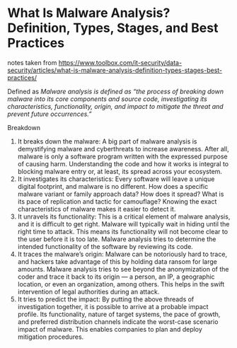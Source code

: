# What Is Malware Analysis? Definition, Types, Stages, and Best Practices

notes taken from <https://www.toolbox.com/it-security/data-security/articles/what-is-malware-analysis-definition-types-stages-best-practices/>

Defined as *Malware analysis is defined as “the process of breaking down malware into its core components and source code, investigating its characteristics, functionality, origin, and impact to mitigate the threat and prevent future occurrences.”*

Breakdown

1. It breaks down the malware: A big part of malware analysis is demystifying malware and cyberthreats to increase awareness. After all, malware is only a software program written with the expressed purpose of causing harm. Understanding the code and how it works is integral to blocking malware entry or, at least, its spread across your ecosystem.
2. It investigates its characteristics: Every software will leave a unique digital footprint, and malware is no different. How does a specific malware variant or family approach data? How does it spread? What is its pace of replication and tactic for camouflage? Knowing the exact characteristics of malware makes it easier to detect it.
3. It unravels its functionality: This is a critical element of malware analysis, and it is difficult to get right. Malware will typically wait in hiding until the right time to attack. This means its functionality will not become clear to the user before it is too late. Malware analysis tries to determine the intended functionality of the software by reviewing its code.
4. It traces the malware’s origin: Malware can be notoriously hard to trace, and hackers take advantage of this by holding data ransom for large amounts. Malware analysis tries to see beyond the anonymization of the coder and trace it back to its origin — a person, an IP, a geographic location, or even an organization, among others. This helps in the swift intervention of legal authorities during an attack.
5. It tries to predict the impact: By putting the above threads of investigation together, it is possible to arrive at a probable impact profile. Its functionality, nature of target systems, the pace of growth, and preferred distribution channels indicate the worst-case scenario impact of malware. This enables companies to plan and deploy mitigation procedures.